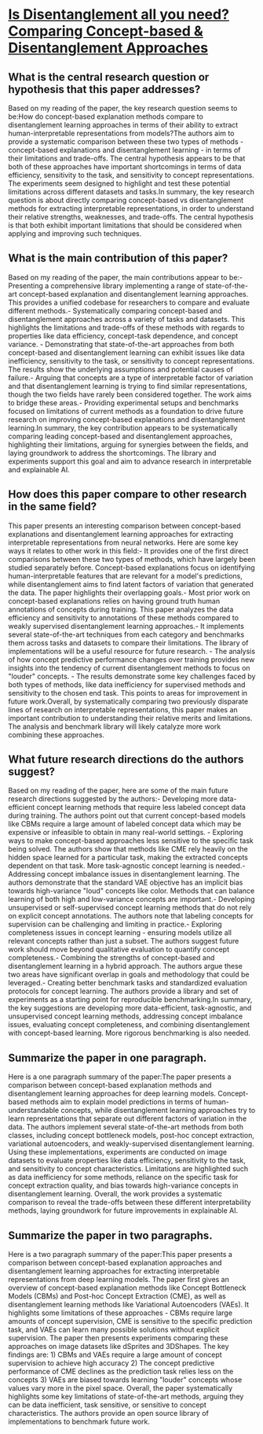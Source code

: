 # [Is Disentanglement all you need? Comparing Concept-based &amp;   Disentanglement Approaches](https://arxiv.org/abs/2104.06917)

## What is the central research question or hypothesis that this paper addresses?

Based on my reading of the paper, the key research question seems to be:How do concept-based explanation methods compare to disentanglement learning approaches in terms of their ability to extract human-interpretable representations from models?The authors aim to provide a systematic comparison between these two types of methods - concept-based explanations and disentanglement learning - in terms of their limitations and trade-offs. The central hypothesis appears to be that both of these approaches have important shortcomings in terms of data efficiency, sensitivity to the task, and sensitivity to concept representations. The experiments seem designed to highlight and test these potential limitations across different datasets and tasks.In summary, the key research question is about directly comparing concept-based vs disentanglement methods for extracting interpretable representations, in order to understand their relative strengths, weaknesses, and trade-offs. The central hypothesis is that both exhibit important limitations that should be considered when applying and improving such techniques.


## What is the main contribution of this paper?

Based on my reading of the paper, the main contributions appear to be:- Presenting a comprehensive library implementing a range of state-of-the-art concept-based explanation and disentanglement learning approaches. This provides a unified codebase for researchers to compare and evaluate different methods.- Systematically comparing concept-based and disentanglement approaches across a variety of tasks and datasets. This highlights the limitations and trade-offs of these methods with regards to properties like data efficiency, concept-task dependence, and concept variance. - Demonstrating that state-of-the-art approaches from both concept-based and disentanglement learning can exhibit issues like data inefficiency, sensitivity to the task, or sensitivity to concept representations. The results show the underlying assumptions and potential causes of failure.- Arguing that concepts are a type of interpretable factor of variation and that disentanglement learning is trying to find similar representations, though the two fields have rarely been considered together. The work aims to bridge these areas.- Providing experimental setups and benchmarks focused on limitations of current methods as a foundation to drive future research on improving concept-based explanations and disentanglement learning.In summary, the key contribution appears to be systematically comparing leading concept-based and disentanglement approaches, highlighting their limitations, arguing for synergies between the fields, and laying groundwork to address the shortcomings. The library and experiments support this goal and aim to advance research in interpretable and explainable AI.


## How does this paper compare to other research in the same field?

This paper presents an interesting comparison between concept-based explanations and disentanglement learning approaches for extracting interpretable representations from neural networks. Here are some key ways it relates to other work in this field:- It provides one of the first direct comparisons between these two types of methods, which have largely been studied separately before. Concept-based explanations focus on identifying human-interpretable features that are relevant for a model's predictions, while disentanglement aims to find latent factors of variation that generated the data. The paper highlights their overlapping goals.- Most prior work on concept-based explanations relies on having ground truth human annotations of concepts during training. This paper analyzes the data efficiency and sensitivity to annotations of these methods compared to weakly supervised disentanglement learning approaches.- It implements several state-of-the-art techniques from each category and benchmarks them across tasks and datasets to compare their limitations. The library of implementations will be a useful resource for future research. - The analysis of how concept predictive performance changes over training provides new insights into the tendency of current disentanglement methods to focus on "louder" concepts. - The results demonstrate some key challenges faced by both types of methods, like data inefficiency for supervised methods and sensitivity to the chosen end task. This points to areas for improvement in future work.Overall, by systematically comparing two previously disparate lines of research on interpretable representations, this paper makes an important contribution to understanding their relative merits and limitations. The analysis and benchmark library will likely catalyze more work combining these approaches.


## What future research directions do the authors suggest?

Based on my reading of the paper, here are some of the main future research directions suggested by the authors:- Developing more data-efficient concept learning methods that require less labeled concept data during training. The authors point out that current concept-based models like CBMs require a large amount of labeled concept data which may be expensive or infeasible to obtain in many real-world settings. - Exploring ways to make concept-based approaches less sensitive to the specific task being solved. The authors show that methods like CME rely heavily on the hidden space learned for a particular task, making the extracted concepts dependent on that task. More task-agnostic concept learning is needed.- Addressing concept imbalance issues in disentanglement learning. The authors demonstrate that the standard VAE objective has an implicit bias towards high-variance "loud" concepts like color. Methods that can balance learning of both high and low-variance concepts are important.- Developing unsupervised or self-supervised concept learning methods that do not rely on explicit concept annotations. The authors note that labeling concepts for supervision can be challenging and limiting in practice.- Exploring completeness issues in concept learning - ensuring models utilize all relevant concepts rather than just a subset. The authors suggest future work should move beyond qualitative evaluation to quantify concept completeness.- Combining the strengths of concept-based and disentanglement learning in a hybrid approach. The authors argue these two areas have significant overlap in goals and methodology that could be leveraged.- Creating better benchmark tasks and standardized evaluation protocols for concept learning. The authors provide a library and set of experiments as a starting point for reproducible benchmarking.In summary, the key suggestions are developing more data-efficient, task-agnostic, and unsupervised concept learning methods, addressing concept imbalance issues, evaluating concept completeness, and combining disentanglement with concept-based learning. More rigorous benchmarking is also needed.


## Summarize the paper in one paragraph.

Here is a one paragraph summary of the paper:The paper presents a comparison between concept-based explanation methods and disentanglement learning approaches for deep learning models. Concept-based methods aim to explain model predictions in terms of human-understandable concepts, while disentanglement learning approaches try to learn representations that separate out different factors of variation in the data. The authors implement several state-of-the-art methods from both classes, including concept bottleneck models, post-hoc concept extraction, variational autoencoders, and weakly-supervised disentanglement learning. Using these implementations, experiments are conducted on image datasets to evaluate properties like data efficiency, sensitivity to the task, and sensitivity to concept characteristics. Limitations are highlighted such as data inefficiency for some methods, reliance on the specific task for concept extraction quality, and bias towards high-variance concepts in disentanglement learning. Overall, the work provides a systematic comparison to reveal the trade-offs between these different interpretability methods, laying groundwork for future improvements in explainable AI.


## Summarize the paper in two paragraphs.

Here is a two paragraph summary of the paper:This paper presents a comparison between concept-based explanation approaches and disentanglement learning approaches for extracting interpretable representations from deep learning models. The paper first gives an overview of concept-based explanation methods like Concept Bottleneck Models (CBMs) and Post-hoc Concept Extraction (CME), as well as disentanglement learning methods like Variational Autoencoders (VAEs). It highlights some limitations of these approaches - CBMs require large amounts of concept supervision, CME is sensitive to the specific prediction task, and VAEs can learn many possible solutions without explicit supervision. The paper then presents experiments comparing these approaches on image datasets like dSprites and 3DShapes. The key findings are: 1) CBMs and VAEs require a large amount of concept supervision to achieve high accuracy 2) The concept predictive performance of CME declines as the prediction task relies less on the concepts 3) VAEs are biased towards learning "louder" concepts whose values vary more in the pixel space. Overall, the paper systematically highlights some key limitations of state-of-the-art methods, arguing they can be data inefficient, task sensitive, or sensitive to concept characteristics. The authors provide an open source library of implementations to benchmark future work.

